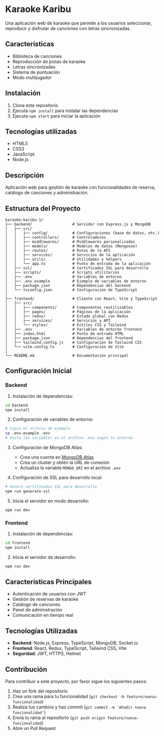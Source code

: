 # Karaoke Karibu

Una aplicación web de karaoke que permite a los usuarios seleccionar, reproducir y disfrutar de canciones con letras sincronizadas.

## Características

- Biblioteca de canciones
- Reproducción de pistas de karaoke
- Letras sincronizadas
- Sistema de puntuación
- Modo multijugador

## Instalación

1. Clona este repositorio
2. Ejecuta `npm install` para instalar las dependencias
3. Ejecuta `npm start` para iniciar la aplicación

## Tecnologías utilizadas

- HTML5
- CSS3
- JavaScript
- Node.js

## Descripción
Aplicación web para gestión de karaoke con funcionalidades de reserva, catálogo de canciones y administración.

## Estructura del Proyecto
```
karaoke-karibu-1/
├── backend/                  # Servidor con Express.js y MongoDB
│   ├── src/
│   │   ├── config/           # Configuraciones (base de datos, etc.)
│   │   ├── controllers/      # Controladores
│   │   ├── middlewares/      # Middlewares personalizados
│   │   ├── models/           # Modelos de datos (Mongoose)
│   │   ├── routes/           # Rutas de la API
│   │   ├── services/         # Servicios de la aplicación
│   │   ├── utils/            # Utilidades y helpers
│   │   └── app.ts            # Punto de entrada de la aplicación
│   ├── ssl/                  # Certificados SSL para desarrollo
│   ├── scripts/              # Scripts utilitarios
│   ├── .env                  # Variables de entorno
│   ├── .env.example          # Ejemplo de variables de entorno
│   ├── package.json          # Dependencias del backend
│   └── tsconfig.json         # Configuración de TypeScript
│
├── frontend/                 # Cliente con React, Vite y TypeScript
│   ├── src/
│   │   ├── components/       # Componentes reutilizables
│   │   ├── pages/            # Páginas de la aplicación
│   │   ├── redux/            # Estado global con Redux
│   │   ├── services/         # Servicios y API
│   │   └── styles/           # Estilos CSS y Tailwind
│   ├── .env                  # Variables de entorno frontend
│   ├── index.html            # Punto de entrada HTML
│   ├── package.json          # Dependencias del frontend
│   ├── tailwind.config.js    # Configuración de Tailwind CSS
│   └── vite.config.ts        # Configuración de Vite
│
└── README.md                 # Documentación principal
```

## Configuración Inicial

### Backend

1. Instalación de dependencias:
```bash
cd backend
npm install
```

2. Configuración de variables de entorno:
```bash
# Copia el archivo de ejemplo
cp .env.example .env
# Edita las variables en el archivo .env según tu entorno
```

3. Configuración de MongoDB Atlas:
   - Crea una cuenta en [MongoDB Atlas](https://www.mongodb.com/cloud/atlas)
   - Crea un cluster y obtén la URL de conexión
   - Actualiza la variable `MONGO_URI` en el archivo `.env`

4. Configuración de SSL para desarrollo local:
```bash
# Genera certificados SSL para desarrollo
npm run generate-ssl
```

5. Inicia el servidor en modo desarrollo:
```bash
npm run dev
```

### Frontend

1. Instalación de dependencias:
```bash
cd frontend
npm install
```

2. Inicia el servidor de desarrollo:
```bash
npm run dev
```

## Características Principales
- Autenticación de usuarios con JWT
- Gestión de reservas de karaoke
- Catálogo de canciones
- Panel de administración
- Comunicación en tiempo real

## Tecnologías Utilizadas
- **Backend**: Node.js, Express, TypeScript, MongoDB, Socket.io
- **Frontend**: React, Redux, TypeScript, Tailwind CSS, Vite
- **Seguridad**: JWT, HTTPS, Helmet

## Contribución
Para contribuir a este proyecto, por favor sigue los siguientes pasos:
1. Haz un fork del repositorio
2. Crea una rama para tu funcionalidad (`git checkout -b feature/nueva-funcionalidad`)
3. Realiza tus cambios y haz commit (`git commit -m 'Añadir nueva funcionalidad'`)
4. Envía tu rama al repositorio (`git push origin feature/nueva-funcionalidad`)
5. Abre un Pull Request

